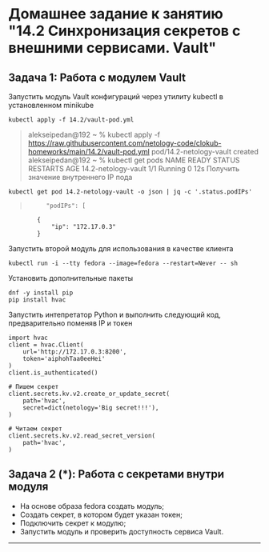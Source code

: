 # Домашнее задание к занятию "14.2 Синхронизация секретов с внешними сервисами. Vault"

## Задача 1: Работа с модулем Vault

Запустить модуль Vault конфигураций через утилиту kubectl в установленном minikube

```
kubectl apply -f 14.2/vault-pod.yml
```
>  alekseipedan@192 ~ % kubectl apply -f https://raw.githubusercontent.com/netology-code/clokub-homeworks/main/14.2/vault-pod.yml
pod/14.2-netology-vault created
alekseipedan@192 ~ % kubectl get pods
NAME                  READY   STATUS    RESTARTS   AGE
14.2-netology-vault   1/1     Running   0          12s
Получить значение внутреннего IP пода

```
kubectl get pod 14.2-netology-vault -o json | jq -c '.status.podIPs'
```
>          "podIPs": [
            {
                "ip": "172.17.0.3"
            }

Запустить второй модуль для использования в качестве клиента

```
kubectl run -i --tty fedora --image=fedora --restart=Never -- sh
```

Установить дополнительные пакеты

```
dnf -y install pip
pip install hvac
```

Запустить интепретатор Python и выполнить следующий код, предварительно
поменяв IP и токен

```
import hvac
client = hvac.Client(
    url='http://172.17.0.3:8200',
    token='aiphohTaa0eeHei'
)
client.is_authenticated()

# Пишем секрет
client.secrets.kv.v2.create_or_update_secret(
    path='hvac',
    secret=dict(netology='Big secret!!!'),
)

# Читаем секрет
client.secrets.kv.v2.read_secret_version(
    path='hvac',
)
```

## Задача 2 (*): Работа с секретами внутри модуля

* На основе образа fedora создать модуль;
* Создать секрет, в котором будет указан токен;
* Подключить секрет к модулю;
* Запустить модуль и проверить доступность сервиса Vault.

---